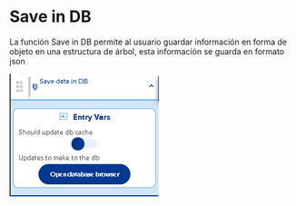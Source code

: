 # Save in DB

La función Save in DB permite al usuario guardar información en forma de objeto en una estructura de árbol, esta información se guarda en formato json

![](../../../../.gitbook/assets/image%20%28382%29.png)

